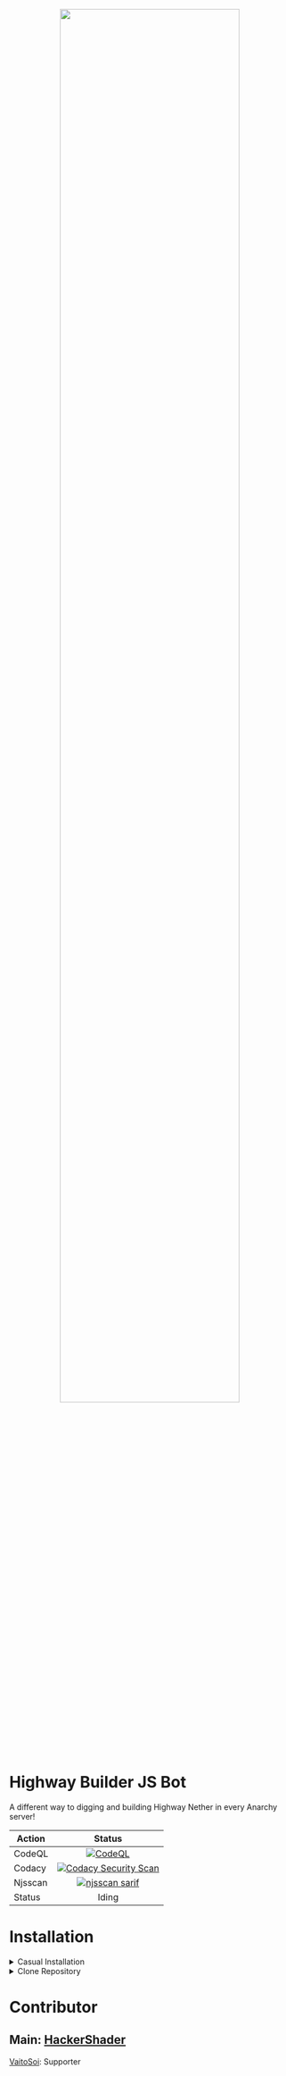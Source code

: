<p align="center">
    <img src="https://cdn.discordapp.com/attachments/745095165554851922/978514447716990976/unknown.png" style="width: 80%" alt="">
</p>

# **Highway Builder JS Bot**

A different way to digging and building Highway Nether in every Anarchy server!

| Action  |                                                                                        Status                                                                                         |
|---------|:-------------------------------------------------------------------------------------------------------------------------------------------------------------------------------------:|
| CodeQL  |  [![CodeQL](https://github.com/HackerShader/HighwayBot/actions/workflows/codeql.yml/badge.svg?branch=main)](https://github.com/HackerShader/HighwayBot/actions/workflows/codeql.yml)  |
| Codacy  | [![Codacy Security Scan](https://github.com/HackerShader/HighwayBot/actions/workflows/codacy.yml/badge.svg)](https://github.com/HackerShader/HighwayBot/actions/workflows/codacy.yml) |
| Njsscan |   [![njsscan sarif](https://github.com/HackerShader/HighwayBot/actions/workflows/njsscan.yml/badge.svg)](https://github.com/HackerShader/HighwayBot/actions/workflows/njsscan.yml)    |
| Status  |                                                                                         Iding                                                                                         |

# Installation

<details> 
    <summary>Casual Installation</summary>

> Download zip file: https://github.com/HighwayBot/HighwayBot/archive/refs/heads/installer.zip

> For Windows OS: execute installer.vbs

> For manual users: node installer.js or execute installer.sh

</details>

<details> 
    <summary>Clone Repository</summary>

```
git clone https://github.com/HackerShader/HighwayBot.git
```
After cloned, using:
```
npm install
```
</details>

#  Contributor
## Main: [HackerShader](https://github.com/HackerShader)
   [VaitoSoi](https://github.com/VaitoSoi): Supporter
